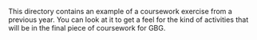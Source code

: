 This directory contains an example of a coursework exercise from a previous year. You can look at it to get a feel for the kind of activities that will be in the final piece of coursework for GBG.
